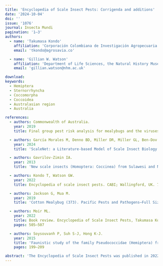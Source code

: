 ```yaml
---
title: 'Encyclopedia of Scale Insect Pests: Corrigenda and additions'
date: '2024-10-04'
doi: ''
issue: '1076'
journal: Insecta Mundi
pagination: '1–3'
authors:
  - name: 'Takumasa Kondo'
    affiliation: 'Corporación Colombiana de Investigación Agropecuaria (Agrosavia), Centro de Investigación Palmira, Calle 23, Carrera 37, Continuo al Penal, Palmira, Valle, Colombia'
    email: 'tkondo@agrosavia.co'

  - name: 'Gillian W. Watson'
    affiliation: 'Department of Life Sciences, the Natural History Museum, Cromwell Road, London SW7 5BD, UK.'
    email: 'gillian.watson@nhm.ac.uk'

download:
keywords:
  - Hemiptera
  - Sternorrhyncha
  - Coccomorpha
  - Coccoidea
  - Australasian region
  - Australia

references:
  - authors: Commonwealth of Australia.
    year: 2019
    title: Final group pest risk analysis for mealybugs and the viruses they transmit on fresh fruit, vegetable, cut-flower and foliage imports. Available at https://www.agriculture.gov.au/sites/default/files/sitecollectiondocuments/biosecurity/risk-analysis/group-pest/final-report-mealybugs-and-viruses.pdf (Last accessed July 2024.)'

  - authors: García Morales M, Denno BD, Miller DR, Miller GL, Ben-Dov Y, Hardy NB.
    year: 2024
    title: 'ScaleNet: a Literature-based Model of Scale Insect Biology and Systematics. Available at http://scalenet.info (Last accessed July 2024.)'

  - authors: Gavrilov-Zimin IA.
    year: 2013
    title: 'New scale insects (Homoptera: Coccinea) from Sulawesi and New Guinea, with some other additions to the Indonesian fauna. Tropical Zoology 26(2): 64–86. https://doi.org/10.1080/03946975.2013.807570'

  - authors: Kondo T, Watson GW.
    year: 2022
    title: Encyclopedia of scale insect pests. CABI; Wallingford, UK. 720 p. Available at https://www.cabidigitallibrary.org/doi/10.1079/9781800620643.0005 (Last accessed July 2024.)'

  - authors: Jackson G, Mua M.
    year: 2019
    title: 'Cotton Mealybug (373). Pacific Pests and Pathogens—Full Size Fact Sheets. Available at https:// apps.lucidcentral.org/ppp/text/web_full/entities/cotton_mealybug_373.htm (Last accessed July 2024.)'

  - authors: Moir ML.
    year: 2022
    title: Book review. Encyclopedia of Scale Insect Pests, Takumasa Kondo and Gillian W. Watson (Eds). 2022. Austral Entomology 61(4)
    pages: 505‒507

  - authors: Soysouvanh P, Suh S-J, Hong K-J.
    year: 2015
    title: 'Faunistic study of the family Pseudococcidae (Hemiptera) from Cambodia and Laos. Korean Journal of Applied Entomology 54(3)'
    pages: 199‒209

abstract: 'The Encyclopedia of Scale Insect Pests was published in 2022 by CABI Publishing. Some errors and omissions in Chapter 2, Table 2 have been brought to the attention of the Encyclopedia editors; since some of them have plant quarantine implications, they are corrected in this article.'
---
```

